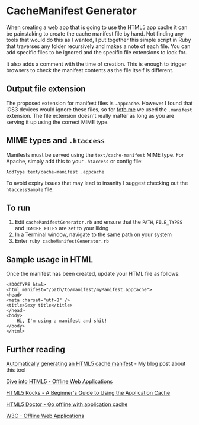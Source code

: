 # CacheManifest Generator

When creating a web app that is going to use the HTML5 app cache it can be painstaking to create the cache manifest file by hand. Not finding any tools that would do this as I wanted, I put together this simple script in Ruby that traverses any folder recursively and makes a note of each file. You can add specific files to be ignored and the specific file extensions to look for.

It also adds a comment with the time of creation. This is enough to trigger browsers to check the manifest contents as the file itself is different.

## Output file extension

The proposed extension for manifest files is `.appcache`. However I found that iOS3 devices would ignore these files, so for [fotb.me](http://fotb.me) we used the `.manifest` extension. The file extension doesn't really matter as long as you are serving it up using the correct MIME type.

## MIME types and `.htaccess`

Manifests must be served using the `text/cache-manifest` MIME type. For Apache, simply add this to your `.htaccess` or config file:

	AddType text/cache-manifest .appcache

To avoid expiry issues that may lead to insanity I suggest checking out the `htaccessSample` file.

## To run

1. Edit `cacheManifestGenerator.rb` and ensure that the `PATH`, `FILE_TYPES` and `IGNORE_FILES` are set to your liking
2. In a Terminal window, navigate to the same path on your system
3. Enter `ruby cacheManifestGenerator.rb`

## Sample usage in HTML

Once the manifest has been created, update your HTML file as follows:

	<!DOCTYPE html>
	<html manifest="/path/to/manifest/myManifest.appcache">
	<head>
	<meta charset="utf-8" />
	<title>Sexy title</title>
	</head>
	<body>
		Hi, I'm using a manifest and shit!
	</body>
	</html>

## Further reading

[Automatically generating an HTML5 cache manifest](http://paulofierro.com/blog/2011/6/9/automatically-generating-an-html5-cache-manifest) - My blog post about this tool

[Dive into HTML5 - Offline Web Applications](http://diveintohtml5.org/offline.html)

[HTML5 Rocks - A Beginner's Guide to Using the Application Cache](http://www.html5rocks.com/en/tutorials/appcache/beginner/)

[HTML5 Doctor - Go offline with application cache](http://html5doctor.com/go-offline-with-application-cache/)

[W3C - Offline Web Applications](http://www.w3.org/TR/offline-webapps/#offline)
